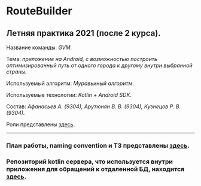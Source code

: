 # RouteBuilder

## Летняя практика 2021 (после 2 курса).

Название команды: *GVM.*

Тема: *приложение на Android, с возможностью построить оптимизированный путь от одного города к другому внутри выбранной страны.*

Используемый алгоритм: *Муравьиный алгоритм.*

Используемые технологии: *Kotlin + Android SDK.*

Состав:
*Афанасьев А. (9304),
Арутюнян В. В. (9304),
Кузнецов Р. В. (9304).*

Роли представлены [здесь](https://docs.google.com/spreadsheets/d/12N_VdX-xjSruGTCIvTZQPVntTm2Tp2aledxWa_DBhL0/edit?usp=sharing).

---

### План работы, naming convention и ТЗ представлены [здесь](https://docs.google.com/spreadsheets/d/1AwgFWDgLDrHfQzcycRXwydDjmrvT08ZzIQRBoe7vwsA/edit?usp=sharing).

### Репозиторий kotlin сервера, что используется внутри приложения для обращений к отдаленной БД, находится [здесь](https://github.com/strax1e/RouteBuilderServer).